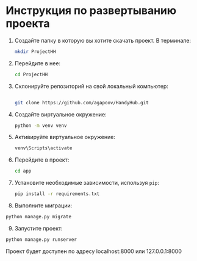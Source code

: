 # Инструкция по развертыванию проекта

1. Создайте папку в которую вы хотите скачать проект. В терминале:
   ```bash
   mkdir ProjectHH
   ```

2. Перейдите в нее:
   ```bash
   cd ProjectHH
   ```

3. Склонируйте репозиторий на свой локальный компьютер:
   ```bash

   git clone https://github.com/agapoov/HandyHub.git
   ```
   
4. Создайте виртуальное окружение:
   ```bash
   python -m venv venv
   ```

5. Активируйте виртуальное окружение:
   ```bash
   venv\Scripts\activate
   ```
   
6. Перейдите в проект:
   ```bash
   cd app
   ```

7. Установите необходимые зависимости, используя `pip`:
   ```bash
   pip install -r requirements.txt
   ```
8. Выполните миграции:
  ```bash
  python manage.py migrate
  ```

9. Запустите проект:
  ```bash
  python manage.py runserver
  ```

Проект будет доступен по адресу localhost:8000 или 127.0.0.1:8000
